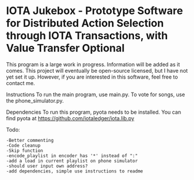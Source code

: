 # IOTA Jukebox - Prototype Software for Distributed Action Selection through IOTA Transactions, with Value Transfer Optional

This program is a large work in progress. Information will be added as it comes. This project will eventually be open-source licensed, but I have not yet set it up. However, if you are interested in this software, feel free to contact me.

Instructions
To run the main program, use main.py. To vote for songs, use the phone_simulator.py.

Dependencies
To run this program, pyota needs to be installed. You can find pyota at https://github.com/iotaledger/iota.lib.py

Todo: 
```
-Better commenting
-Code cleanup
-Skip function
-encode_playlist in encoder has '*' instead of ":"
-add a load in current playlist on phone simulator
-should user input own address?
-add dependencies, simple use instructions to readme
```

